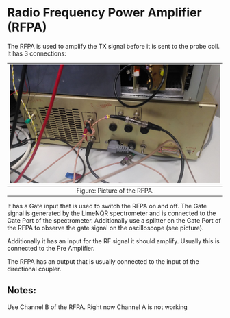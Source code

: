 # Radio Frequency Power Amplifier (RFPA)
The RFPA is used to amplify the TX signal before it is sent to the probe coil.
It has 3 connections:

| <img src="../Figures/2_rfpa.jpg" width=100%> |
|:--:|
| Figure: Picture of the RFPA.|

It has a Gate input that is used to switch the RFPA on and off. The Gate signal is generated by the LimeNQR spectrometer and is connected to the Gate Port of the spectrometer. Additionally use a splitter on the Gate Port of the RFPA to observe the gate signal on the oscilloscope (see picture).

Additionally it has an input for the RF signal it should amplify. Usually this is connected to the Pre Amplifier.

The RFPA has an output that is usually connected to the input of the directional coupler. 

## Notes:
Use Channel B of the RFPA. Right now Channel A is not working
